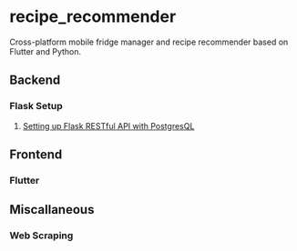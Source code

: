 # recipe_recommender
Cross-platform mobile fridge manager and recipe recommender based on Flutter and Python.

## Backend

### Flask Setup

1. [Setting up Flask RESTful API with PostgresQL](https://www.codementor.io/@dongido/how-to-build-restful-apis-with-python-and-flask-fh5x7zjrx)

## Frontend

### Flutter

## Miscallaneous

### Web Scraping
